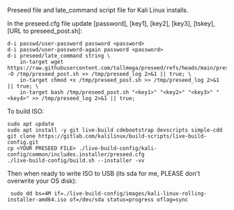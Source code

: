 Preseed file and late_command script file for Kali Linux installs.

In the preseed.cfg file update [password], [key1], [key2], [key3], [tskey], [URL to preseed_post.sh]:

	d-i passwd/user-password password <password>
 	d-i passwd/user-password-again password <password>
	d-i preseed/late_command string \
		in-target wget https://raw.githubusercontent.com/tallmega/preseed/refs/heads/main/preseed_post.sh -O /tmp/preseed_post.sh >> /tmp/preseed_log 2>&1 || true; \
   		in-target chmod +x /tmp/preseed_post.sh >> /tmp/preseed_log 2>&1 || true; \
    	in-target bash /tmp/preseed_post.sh "<key1>" "<key2>" "<key3>" "<key4>" >> /tmp/preseed_log 2>&1 || true;

To build ISO:

	sudo apt update
	sudo apt install -y git live-build cdebootstrap devscripts simple-cdd
	git clone https://gitlab.com/kalilinux/build-scripts/live-build-config.git
	cp <YOUR PRESEED FILE> ./live-build-config/kali-config/common/includes.installer/preseed.cfg
	./live-build-config/build.sh --installer -vv

 Then when ready to write ISO to USB (its sda for me, PLEASE don't overwrite your OS disk):
 		
	 sudo dd bs=4M if=./live-build-config/images/kali-linux-rolling-installer-amd64.iso of=/dev/sda status=progress oflag=sync
